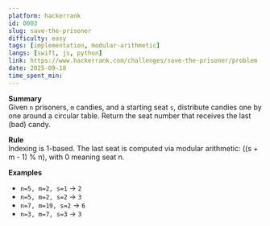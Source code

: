 ```yaml
---
platform: hackerrank
id: 0003
slug: save-the-prisoner
difficulty: easy
tags: [implementation, modular-arithmetic]
langs: [swift, js, python]
link: https://www.hackerrank.com/challenges/save-the-prisoner/problem
date: 2025-09-18
time_spent_min:
---
```


**Summary**  
Given `n` prisoners, `m` candies, and a starting seat `s`, distribute candies one by one around a circular table. Return the seat number that receives the last (bad) candy.

**Rule**  
Indexing is 1-based. The last seat is computed via modular arithmetic:
((s + m - 1) % n), with 0 meaning seat n.


**Examples**  
- `n=5, m=2, s=1` → `2`  
- `n=5, m=2, s=2` → `3`  
- `n=7, m=19, s=2` → `6`  
- `n=3, m=7, s=3` → `3`
